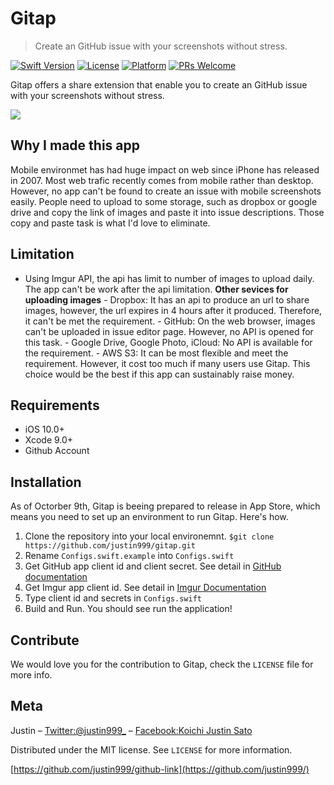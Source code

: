 # Gitap
> Create an GitHub issue with your screenshots without stress. 

[![Swift Version][swift-image]][swift-url]
[![License][license-image]][license-url]
[![Platform](https://img.shields.io/cocoapods/p/LFAlertController.svg?style=flat)](http://cocoapods.org/pods/LFAlertController)
[![PRs Welcome](https://img.shields.io/badge/PRs-welcome-brightgreen.svg?style=flat-square)](http://makeapullrequest.com)

Gitap offers a share extension that enable you to create an GitHub issue with your screenshots without stress.

![](header.png)

## Why I made this app

Mobile environmet has had huge impact on web since iPhone has released in 2007. Most web trafic recently comes from mobile rather than desktop. However, no app can't be found to create an issue with mobile screenshots easily. People need to upload to some storage, such as dropbox or google drive and copy the link of images and paste it into issue descriptions. Those copy and paste task is what I'd love to eliminate. 

## Limitation

- Using Imgur API, the api has limit to number of images to upload daily. The app can't be work after the api limitation. 
    **Other sevices for uploading images**
      - Dropbox: It has an api to produce an url to share images, however, the url expires in 4 hours after it produced. Therefore, it can't be met the requirement. 
      - GitHub: On the web browser, images can't be uploaded in issue editor page. However, no API is opened for this task. 
      - Google Drive, Google Photo, iCloud: No API is available for the requirement. 
      - AWS S3: It can be most flexible and meet the requirement. However, it cost too much if many users use Gitap. This choice would be the best if this app can sustainably raise money. 

## Requirements

- iOS 10.0+
- Xcode 9.0+
- Github Account

## Installation

As of Octorber 9th, Gitap is beeing prepared to release in App Store, which means you need to set up an environment to run Gitap. Here's how.

1. Clone the repository into your local environemnt. 
    `$git clone https://github.com/justin999/gitap.git`
2. Rename `Configs.swift.example` into `Configs.swift`
3. Get GitHub app client id and client secret. See detail in [GitHub documentation](https://developer.github.com/apps/building-integrations/setting-up-and-registering-oauth-apps/registering-oauth-apps/)
4. Get Imgur app client id. See detail in [Imgur Documentation](https://apidocs.imgur.com/#authorization-and-oauth)
5. Type client id and secrets in `Configs.swift`
6. Build and Run. You should see run the application!

## Contribute

We would love you for the contribution to Gitap, check the ``LICENSE`` file for more info.

## Meta

Justin – [Twitter:@justin999_](https://twitter.com/justin999_) – [Facebook:Koichi Justin Sato](https://www.facebook.com/koichi.sato.aow)

Distributed under the MIT license. See ``LICENSE`` for more information.

[https://github.com/justin999/github-link](https://github.com/justin999/)

[swift-image]:https://img.shields.io/badge/swift-3.0-orange.svg
[swift-url]: https://swift.org/
[license-image]: https://img.shields.io/badge/License-MIT-blue.svg
[license-url]: LICENSE
[codebeat-image]: https://codebeat.co/badges/c19b47ea-2f9d-45df-8458-b2d952fe9dad
[codebeat-url]: https://codebeat.co/projects/github-com-vsouza-awesomeios-com
